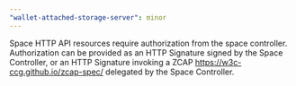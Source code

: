 ```yaml
---
"wallet-attached-storage-server": minor
---
```


Space HTTP API resources require authorization from the space controller. Authorization can be provided as an HTTP Signature signed by the Space Controller, or an HTTP Signature invoking a ZCAP <https://w3c-ccg.github.io/zcap-spec/> delegated by the Space Controller.
